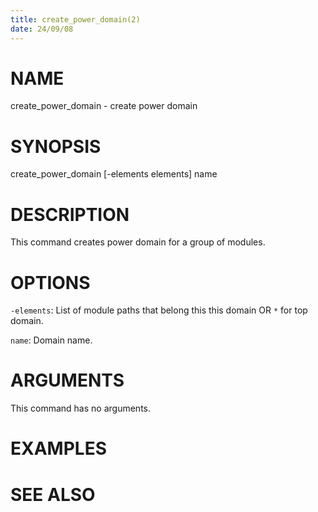 ```yaml
---
title: create_power_domain(2)
date: 24/09/08
---
```


# NAME

create_power_domain - create power domain

# SYNOPSIS

create_power_domain
    [-elements elements]
    name 


# DESCRIPTION

This command creates power domain for a group of modules.

# OPTIONS

`-elements`:  List of module paths that belong this this domain OR `*` for top domain.

`name`:  Domain name.

# ARGUMENTS

This command has no arguments.

# EXAMPLES

# SEE ALSO

